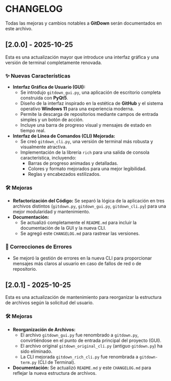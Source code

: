 # CHANGELOG

Todas las mejoras y cambios notables a **GitDown** serán documentados en este archivo.

## [2.0.0] - 2025-10-25

Esta es una actualización mayor que introduce una interfaz gráfica y una versión de terminal completamente renovada.

### ✨ Nuevas Características

-   **Interfaz Gráfica de Usuario (GUI):**
    -   Se introdujo `gitdown_gui.py`, una aplicación de escritorio completa construida con **PyQt5**.
    -   Diseño de la interfaz inspirado en la estética de **GitHub** y el sistema operativo **Windows 11** para una experiencia moderna.
    -   Permite la descarga de repositorios mediante campos de entrada simples y un botón de acción.
    -   Incluye una barra de progreso visual y mensajes de estado en tiempo real.
-   **Interfaz de Línea de Comandos (CLI) Mejorada:**
    -   Se creó `gitdown_cli.py`, una versión de terminal más robusta y visualmente atractiva.
    -   Implementación de la librería `rich` para una salida de consola característica, incluyendo:
        -   Barras de progreso animadas y detalladas.
        -   Colores y formato mejorados para una mejor legibilidad.
        -   Reglas y encabezados estilizados.

### 🛠️ Mejoras

-   **Refactorización del Código:** Se separó la lógica de la aplicación en tres archivos distintos (`gitdown.py`, `gitdown_gui.py`, `gitdown_cli.py`) para una mejor modularidad y mantenimiento.
-   **Documentación:**
    -   Se actualizó completamente el `README.md` para incluir la documentación de la GUI y la nueva CLI.
    -   Se agregó este `CHANGELOG.md` para rastrear las versiones.

### 🐛 Correcciones de Errores

-   Se mejoró la gestión de errores en la nueva CLI para proporcionar mensajes más claros al usuario en caso de fallos de red o de repositorio.



## [2.0.1] - 2025-10-25

Esta es una actualización de mantenimiento para reorganizar la estructura de archivos según la solicitud del usuario.

### 🛠️ Mejoras

-   **Reorganización de Archivos:**
    -   El archivo `gitdown_gui.py` fue renombrado a `gitdown.py`, convirtiéndose en el punto de entrada principal del proyecto (GUI).
    -   El archivo original `gitdown_original_cli.py` (antiguo `gitdown.py`) ha sido eliminado.
    -   La CLI mejorada `gitdown_rich_cli.py` fue renombrada a `gitdown-term.py` (CLI de Terminal).
-   **Documentación:** Se actualizó `README.md` y este `CHANGELOG.md` para reflejar la nueva estructura de archivos.

